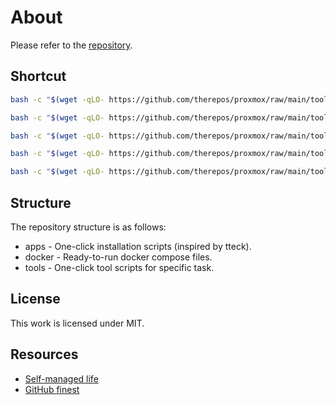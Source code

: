 # About

Please refer to the [repository](https://github.com/therepos/proxmox).

## Shortcut

```sh
bash -c "$(wget -qLO- https://github.com/therepos/proxmox/raw/main/tools/format-disk.sh)"
```
```sh
bash -c "$(wget -qLO- https://github.com/therepos/proxmox/raw/main/tools/mount-drive.sh)"
```
```sh
bash -c "$(wget -qLO- https://github.com/therepos/proxmox/raw/main/tools/print-sysinfo.sh)"
```
```sh
bash -c "$(wget -qLO- https://github.com/therepos/proxmox/raw/main/tools/purge-lxc.sh)"
```
```sh
bash -c "$(wget -qLO- https://github.com/therepos/proxmox/raw/main/tools/set-gpu.sh)"
```

## Structure

The repository structure is as follows:

- apps - One-click installation scripts (inspired by tteck).
- docker - Ready-to-run docker compose files.
- tools - One-click tool scripts for specific task.

## License

This work is licensed under MIT. 

## Resources

- [Self-managed life](https://wiki.futo.org/index.php/Introduction_to_a_Self_Managed_Life:_a_13_hour_%26_28_minute_presentation_by_FUTO_software)
- [GitHub finest](https://github.com/arbal/awesome-stars)